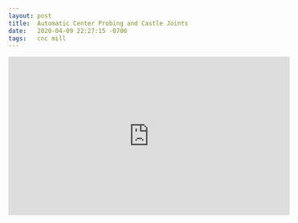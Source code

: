 ```yaml
---
layout: post
title:  Automatic Center Probing and Castle Joints
date:   2020-04-09 22:27:15 -0700
tags:   cnc mill
---
```

<iframe width="560" height="315" src="https://www.youtube.com/embed/HJC2iI2ChmI" frameborder="0" allow="accelerometer; autoplay; encrypted-media; gyroscope; picture-in-picture" allowfullscreen></iframe>
